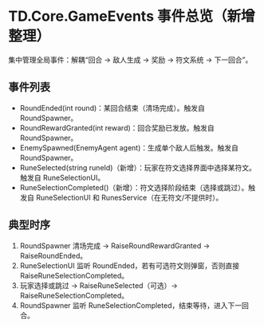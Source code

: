 # TD.Core.GameEvents 事件总览（新增整理）

集中管理全局事件：解耦“回合 → 敌人生成 → 奖励 → 符文系统 → 下一回合”。

## 事件列表
- RoundEnded(int round)：某回合结束（清场完成）。触发自 RoundSpawner。
- RoundRewardGranted(int reward)：回合奖励已发放。触发自 RoundSpawner。
- EnemySpawned(EnemyAgent agent)：生成单个敌人后触发。触发自 RoundSpawner。
- RuneSelected(string runeId)（新增）：玩家在符文选择界面中选择某符文。触发自 RuneSelectionUI。
- RuneSelectionCompleted()（新增）：符文选择阶段结束（选择或跳过）。触发自 RuneSelectionUI 和 RunesService（在无符文/不提供时）。

## 典型时序
1) RoundSpawner 清场完成 → RaiseRoundRewardGranted → RaiseRoundEnded。
2) RuneSelectionUI 监听 RoundEnded，若有可选符文则弹窗，否则直接 RaiseRuneSelectionCompleted。
3) 玩家选择或跳过 → RaiseRuneSelected（可选）→ RaiseRuneSelectionCompleted。
4) RoundSpawner 监听 RuneSelectionCompleted，结束等待，进入下一回合。
